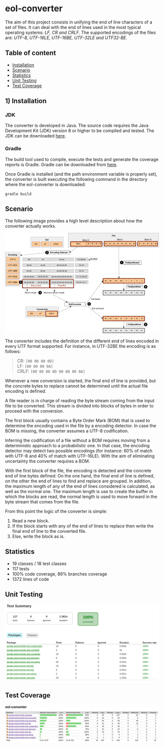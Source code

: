 # eol-converter

The aim of this project consists in unifying the end of line characters of a set of files. It can deal with the end of lines used in the most typical operating systems: *LF, CR and CRLF*. The supported encodings of the files are: *UTF-8, UTF-16LE, UTF-16BE, UTF-32LE and UTF32-BE*.

## Table of content

- [Installation](#installation)
- [Scenario](#scenario)
- [Statistics](#statistics)
- [Unit Testing](#unit-testing)
- [Test Coverage](#test-coverage)

## 1) Installation

### JDK
The converter is developed in Java. The source code requires the Java Development Kit (JDK) version 8 or higher to be compiled and tested. The JDK can be downloaded [here](http://www.oracle.com/technetwork/java/javase/downloads).

### Gradle
The build tool used to compile, execute the tests and generate the coverage reports is Gradle. Gradle can be downloaded from [here](https://services.gradle.org/distributions/gradle-4.2-bin.zip).

Once Gradle is installed (and the path environment variable is properly set), the converter is built executing the following command in the directory where the eol-converter is downloaded:

    gradle build

## Scenario

The following image provides a high level description about how the converter actually works.

![Main scenario image](https://raw.githubusercontent.com/jarrdie/eol-converter/master/doc/img/scenario.png)

The converter includes the definition of the different end of lines encoded in every UTF format supported. For instance, in UTF-32BE the encoding is as follows:

> CR: `[00 00 00 0D]`  <br>
> LF:  `[00 00 00 0A]`  <br>
> CRLF: `[00 00 00 0D 00 00 00 0A]`  <br>

Whenever a new conversion is started, the final end of line is provided, but the concrete bytes to replace cannot be determined until the actual file encoding is defined.

A file reader is in charge of reading the byte stream coming from the input file to be converted. This stream is divided into blocks of bytes in order to proceed with the conversion.

The first block usually contains a Byte Order Mark (BOM) that is used to determine the encoding used in the file by a encoding detector. In case the BOM is missing, the converter assumes a UTF-8 codification.

Inferring the codification of a file without a BOM requires moving from a deterministic approach to a probabilistic one. In that case, the encoding detector may detect two possible encodings (for instance: 60% of match with UTF-8 and 40% of match with UTF-16LE). With the aim of eliminating uncertainty the converter requires a BOM.

With the first block of the file, the encoding is detected and the concrete end of line bytes defined. On the one hand, the final end of line is defined, on the other the end of lines to find and replace are grouped. In addition, the maximum length of any of the end of lines considered is calculated, as well as the normal one. The maximum length is use to create the buffer in which the blocks are read, the normal length is used to move forward in the byte stream that comes from the file.

From this point the logic of the converter is simple:
 1. Read a new block.
 2. If the block starts with any of the end of lines to replace then write the final end of line to the converted file.
 3. Else, write the block as is.


## Statistics

 - 19 classes / 18 test classes
 - 117 tests
 - 100% code coverage, 89% branches coverage
 - 1372 lines of code


## Unit Testing


![Unit testing summary](https://raw.githubusercontent.com/jarrdie/eol-converter/master/doc/img/junit.png)

## Test Coverage


![Test coverage summary](https://raw.githubusercontent.com/jarrdie/eol-converter/master/doc/img/jacoco.png)

